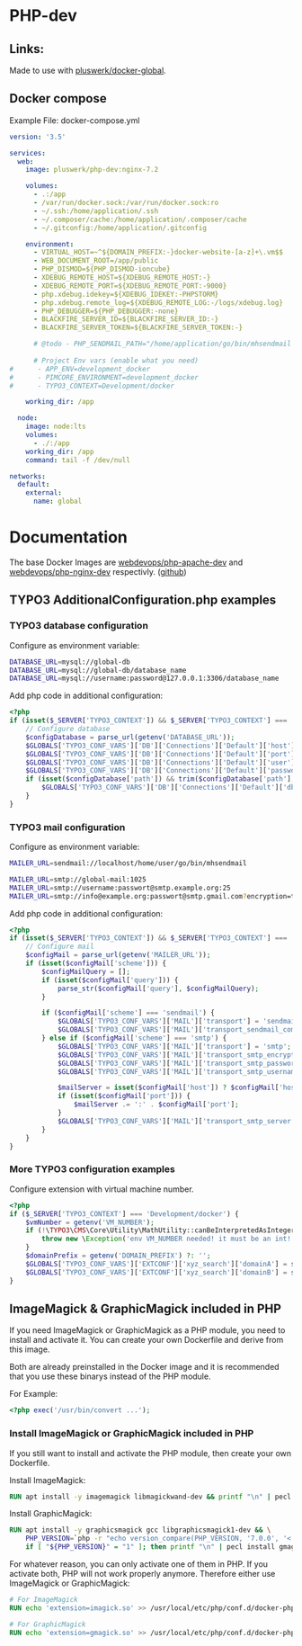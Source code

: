 # PHP-dev

## Links:

Made to use with [pluswerk/docker-global](https://github.com/pluswerk/docker-global).

## Docker compose

Example File: docker-compose.yml

```yaml
version: '3.5'

services:
  web:
    image: pluswerk/php-dev:nginx-7.2

    volumes:
      - .:/app
      - /var/run/docker.sock:/var/run/docker.sock:ro
      - ~/.ssh:/home/application/.ssh
      - ~/.composer/cache:/home/application/.composer/cache
      - ~/.gitconfig:/home/application/.gitconfig

    environment:
      - VIRTUAL_HOST=~^${DOMAIN_PREFIX:-}docker-website-[a-z]+\.vm$$
      - WEB_DOCUMENT_ROOT=/app/public
      - PHP_DISMOD=${PHP_DISMOD-ioncube}
      - XDEBUG_REMOTE_HOST=${XDEBUG_REMOTE_HOST:-}
      - XDEBUG_REMOTE_PORT=${XDEBUG_REMOTE_PORT:-9000}
      - php.xdebug.idekey=${XDEBUG_IDEKEY:-PHPSTORM}
      - php.xdebug.remote_log=${XDEBUG_REMOTE_LOG:-/logs/xdebug.log}
      - PHP_DEBUGGER=${PHP_DEBUGGER:-none}
      - BLACKFIRE_SERVER_ID=${BLACKFIRE_SERVER_ID:-}
      - BLACKFIRE_SERVER_TOKEN=${BLACKFIRE_SERVER_TOKEN:-}

      # @todo - PHP_SENDMAIL_PATH="/home/application/go/bin/mhsendmail --smtp-addr=global-mail:1025"
      
      # Project Env vars (enable what you need)
#      - APP_ENV=development_docker
#      - PIMCORE_ENVIRONMENT=development_docker
#      - TYPO3_CONTEXT=Development/docker

    working_dir: /app

  node:
    image: node:lts
    volumes:
      - ./:/app
    working_dir: /app
    command: tail -f /dev/null

networks:
  default:
    external:
      name: global
```

# Documentation

The base Docker Images are [webdevops/php-apache-dev] and [webdevops/php-nginx-dev] respectivly. ([github])

[webdevops/php-apache-dev]: https://hub.docker.com/r/webdevops/php-apache-dev
[webdevops/php-nginx-dev]: https://hub.docker.com/r/webdevops/php-nginx-dev
[github]: https://github.com/webdevops/Dockerfile

## TYPO3 AdditionalConfiguration.php examples

### TYPO3 database configuration

Configure as environment variable:

```bash
DATABASE_URL=mysql://global-db
DATABASE_URL=mysql://global-db/database_name
DATABASE_URL=mysql://username:password@127.0.0.1:3306/database_name
```

Add php code in additional configuration:

```php
<?php
if (isset($_SERVER['TYPO3_CONTEXT']) && $_SERVER['TYPO3_CONTEXT'] === 'Development/docker') {
    // Configure database
    $configDatabase = parse_url(getenv('DATABASE_URL'));
    $GLOBALS['TYPO3_CONF_VARS']['DB']['Connections']['Default']['host'] = isset($configDatabase['host']) ? $configDatabase['host'] : 'global-db';
    $GLOBALS['TYPO3_CONF_VARS']['DB']['Connections']['Default']['port'] = isset($configDatabase['port']) ? $configDatabase['port'] : '3306';
    $GLOBALS['TYPO3_CONF_VARS']['DB']['Connections']['Default']['user'] = isset($configDatabase['user']) ? $configDatabase['user'] : 'root';
    $GLOBALS['TYPO3_CONF_VARS']['DB']['Connections']['Default']['password'] = isset($configDatabase['pass']) ? $configDatabase['pass'] : 'root';
    if (isset($configDatabase['path']) && trim($configDatabase['path'], '/') !== '') {
        $GLOBALS['TYPO3_CONF_VARS']['DB']['Connections']['Default']['dbname'] = trim($configDatabase['path'], '/');
    }
}
```

### TYPO3 mail configuration

Configure as environment variable:

```bash
MAILER_URL=sendmail://localhost/home/user/go/bin/mhsendmail

MAILER_URL=smtp://global-mail:1025
MAILER_URL=smtp://username:passwort@smtp.example.org:25
MAILER_URL=smtp://info@example.org:passwort@smtp.gmail.com?encryption=tls
```

Add php code in additional configuration:

```php
<?php
if (isset($_SERVER['TYPO3_CONTEXT']) && $_SERVER['TYPO3_CONTEXT'] === 'Development/docker') {
    // Configure mail
    $configMail = parse_url(getenv('MAILER_URL'));
    if (isset($configMail['scheme'])) {
        $configMailQuery = [];
        if (isset($configMail['query'])) {
            parse_str($configMail['query'], $configMailQuery);
        }

        if ($configMail['scheme'] === 'sendmail') {
            $GLOBALS['TYPO3_CONF_VARS']['MAIL']['transport'] = 'sendmail';
            $GLOBALS['TYPO3_CONF_VARS']['MAIL']['transport_sendmail_command'] = isset($configMail['path']) ? $configMail['path'] : '/home/user/go/bin/mhsendmail';
        } else if ($configMail['scheme'] === 'smtp') {
            $GLOBALS['TYPO3_CONF_VARS']['MAIL']['transport'] = 'smtp';
            $GLOBALS['TYPO3_CONF_VARS']['MAIL']['transport_smtp_encrypt'] = isset($configMailQuery['encryption']) ? $configMailQuery['encryption'] : '';
            $GLOBALS['TYPO3_CONF_VARS']['MAIL']['transport_smtp_password'] = isset($configMail['pass']) ? $configMail['pass'] : '';
            $GLOBALS['TYPO3_CONF_VARS']['MAIL']['transport_smtp_username'] = isset($configMail['user']) ? $configMail['user'] : '';

            $mailServer = isset($configMail['host']) ? $configMail['host'] : '';
            if (isset($configMail['port'])) {
                $mailServer .= ':' . $configMail['port'];
            }
            $GLOBALS['TYPO3_CONF_VARS']['MAIL']['transport_smtp_server'] = $mailServer;
        }
    }
}
```

### More TYPO3 configuration examples

Configure extension with virtual machine number.

```php
<?php
if ($_SERVER['TYPO3_CONTEXT'] === 'Development/docker') {
    $vmNumber = getenv('VM_NUMBER');
    if (!\TYPO3\CMS\Core\Utility\MathUtility::canBeInterpretedAsInteger($vmNumber)) {
        throw new \Exception('env VM_NUMBER needed! it must be an int!');
    }
    $domainPrefix = getenv('DOMAIN_PREFIX') ?: '';
    $GLOBALS['TYPO3_CONF_VARS']['EXTCONF']['xyz_search']['domainA'] = sprintf('%sproject.de.vm%d.iveins.de', $domainPrefix, $vmNumber);
    $GLOBALS['TYPO3_CONF_VARS']['EXTCONF']['xyz_search']['domainB'] = sprintf('cn.%sproject.de.vm%d.iveins.de', $domainPrefix, $vmNumber);
}
```

## ImageMagick & GraphicMagick included in PHP

If you need ImageMagick or GraphicMagick as a PHP module, you need to install and activate it.
You can create your own Dockerfile and derive from this image.

Both are already preinstalled in the Docker image and it is recommended that you use these binarys instead of the PHP module.

For Example:

```php
<?php exec('/usr/bin/convert ...');
```

### Install ImageMagick or GraphicMagick included in PHP

If you still want to install and activate the PHP module, then create your own Dockerfile.

Install ImageMagick:

```dockerfile
RUN apt install -y imagemagick libmagickwand-dev && printf "\n" | pecl install imagick
```

Install GraphicMagick:

```dockerfile
RUN apt install -y graphicsmagick gcc libgraphicsmagick1-dev && \
    PHP_VERSION=`php -r "echo version_compare(PHP_VERSION, '7.0.0', '<');";` && \
    if [ "${PHP_VERSION}" = "1" ]; then printf "\n" | pecl install gmagick-1.1.7RC3; else printf "\n" | pecl install gmagick-2.0.5RC1; fi;
```

For whatever reason, you can only activate one of them in PHP. If you activate both, PHP will not work properly anymore.
Therefore either use ImageMagick or GraphicMagick:

```dockerfile
# For ImageMagick
RUN echo 'extension=imagick.so' >> /usr/local/etc/php/conf.d/docker-php-ext-magick.ini;

# For GraphicMagick
RUN echo 'extension=gmagick.so' >> /usr/local/etc/php/conf.d/docker-php-ext-magick.ini;
```

